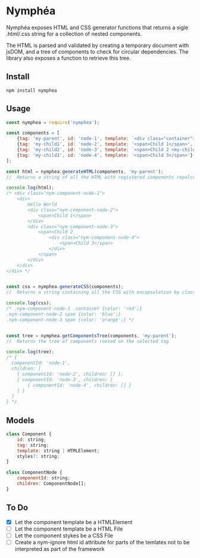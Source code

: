 # Nymphéa

Nymphéa exposes HTML and CSS generator functions that returns a sigle .html/.css string for a collection of nested components.

The HTML is parsed and validated by creating a temporary document with jsDOM, and a tree of components to check for circular dependencies. The library also exposes a function to retrieve this tree.

## Install
```
npm install nymphea
```

## Usage
```javascript
const nymphea = require('nymphea');

const components = [
    {tag: 'my-parent', id: 'node-1', template: `<div class="container">Hello World <my-child1></my-child1> <my-child2></my-child2></div>`, styles: ".container {color: 'red';}"},
    {tag: 'my-child1', id: 'node-2', template: '<span>Child 1</span>', styles: "span {color: 'blue';}"},
    {tag: 'my-child2', id: 'node-3', template: `<span>Child 2 <my-child3></my-child3></span>`, styles: "span {color: 'orange';}"},
    {tag: 'my-child3', id: 'node-4', template: '<span>Child 3</span>'},
];

const html = nymphea.generateHTML(components, 'my-parent');
//  Returns a string of all the HTML with registered components repalced with their HTML content

console.log(html);
/* <div class="nym-component-node-1">
    <div>
        Hello World 
        <div class="nym-component-node-2">
            <span>Child 1</span>
        </div> 
        <div class="nym-component-node-3">
            <span>Child 2 
                <div class="nym-component-node-4">
                    <span>Child 3</span>
                </div>
            </span>
        </div>
    </div>
</div> */


const css = nymphea.generateCSS(components);
//  Returns a string containing all the CSS with encapsulation by class

console.log(css);
/* .nym-component-node-1 .container {color: 'red';} 
.nym-component-node-2 span {color: 'blue';} 
.nym-component-node-3 span {color: 'orange';} */


const tree = nymphea.getComponentsTree(components, 'my-parent');
//  Returns the tree of components rooted on the selected tag

console.log(tree);
/* {
  componentId: 'node-1',
  children: [
    { componentId: 'node-2', children: [] },
    { componentId: 'node-3', children: [
        { componentId: 'node-4', children: [] }
    ] }
  ]
} */
```

## Models
```javascript
class Component {
    id: string;
    tag: string;
    template: string | HTMLElement;
    styles?: string;
}

class ComponentNode {
    componentId: string;
    children: ComponentNode[];
}
```

## To Do
- [x] Let the component template be a HTMLElement
- [ ] Let the component template be a HTML File
- [ ] Let the component stykes be a CSS File
- [ ] Create a nym-ignore html id attribute for parts of the temlates not to be interpreted as part of the framework